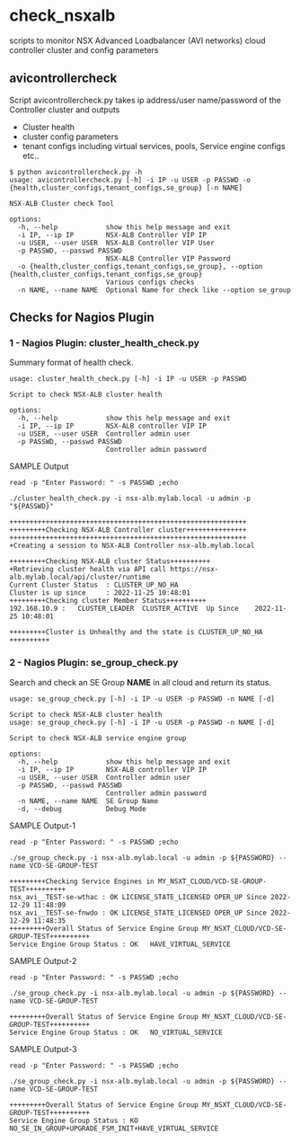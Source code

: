 # check_nsxalb
scripts to monitor NSX Advanced Loadbalancer (AVI networks) cloud controller cluster and config parameters

## avicontrollercheck
Script avicontrollercheck.py takes ip address/user name/password of the Controller cluster and outputs 
- Cluster health
- cluster config parameters
- tenant configs including virtual services, pools, Service engine configs etc..

```
$ python avicontrollercheck.py -h
usage: avicontrollercheck.py [-h] -i IP -u USER -p PASSWD -o {health,cluster_configs,tenant_configs,se_group} [-n NAME]

NSX-ALB Cluster check Tool

options:
  -h, --help            show this help message and exit
  -i IP, --ip IP        NSX-ALB Controller VIP IP
  -u USER, --user USER  NSX-ALB Controller VIP User
  -p PASSWD, --passwd PASSWD
                        NSX-ALB Controller VIP Password
  -o {health,cluster_configs,tenant_configs,se_group}, --option {health,cluster_configs,tenant_configs,se_group}
                        Various configs checks
  -n NAME, --name NAME  Optional Name for check like --option se_group
```

## Checks for Nagios Plugin

### 1 - Nagios Plugin: cluster_health_check.py
Summary format of health check.

```
usage: cluster_health_check.py [-h] -i IP -u USER -p PASSWD

Script to check NSX-ALB cluster health

options:
  -h, --help            show this help message and exit
  -i IP, --ip IP        NSX-ALB controller VIP IP
  -u USER, --user USER  Controller admin user
  -p PASSWD, --passwd PASSWD
                        Controller admin password
```

SAMPLE Output
```
read -p "Enter Password: " -s PASSWD ;echo

./cluster_health_check.py -i nsx-alb.mylab.local -u admin -p "${PASSWD}"

+++++++++++++++++++++++++++++++++++++++++++++++++++++++++++
+++++++++Checking NSX-ALB Controller cluster+++++++++++++++
+++++++++++++++++++++++++++++++++++++++++++++++++++++++++++
+Creating a session to NSX-ALB Controller nsx-alb.mylab.local

+++++++++Checking NSX-ALB cluster Status++++++++++
+Retrieving cluster health via API call https://nsx-alb.mylab.local/api/cluster/runtime
Current Cluster Status  : CLUSTER_UP_NO_HA
Cluster is up since     : 2022-11-25 10:48:01
+++++++++Checking cluster Member Status++++++++++
192.168.10.9 :   CLUSTER_LEADER  CLUSTER_ACTIVE  Up Since    2022-11-25 10:48:01

+++++++++Cluster is Unhealthy and the state is CLUSTER_UP_NO_HA ++++++++++
```


### 2 - Nagios Plugin: se_group_check.py

Search and check an SE Group **NAME** in all cloud and return its status.


```
usage: se_group_check.py [-h] -i IP -u USER -p PASSWD -n NAME [-d]

Script to check NSX-ALB cluster health
usage: se_group_check.py [-h] -i IP -u USER -p PASSWD -n NAME [-d]

Script to check NSX-ALB service engine group

options:
  -h, --help            show this help message and exit
  -i IP, --ip IP        NSX-ALB controller VIP IP
  -u USER, --user USER  Controller admin user
  -p PASSWD, --passwd PASSWD
                        Controller admin password
  -n NAME, --name NAME  SE Group Name
  -d, --debug           Debug Mode
```

SAMPLE Output-1
```
read -p "Enter Password: " -s PASSWD ;echo

./se_group_check.py -i nsx-alb.mylab.local -u admin -p ${PASSWORD} --name VCD-SE-GROUP-TEST

+++++++++Checking Service Engines in MY_NSXT_CLOUD/VCD-SE-GROUP-TEST++++++++++
nsx_avi__TEST-se-wthac : OK LICENSE_STATE_LICENSED OPER_UP Since 2022-12-29 11:48:09
nsx_avi__TEST-se-fnwdo : OK LICENSE_STATE_LICENSED OPER_UP Since 2022-12-29 11:48:35
+++++++++Overall Status of Service Engine Group MY_NSXT_CLOUD/VCD-SE-GROUP-TEST++++++++++
Service Engine Group Status : OK   HAVE_VIRTUAL_SERVICE
```

SAMPLE Output-2
```
read -p "Enter Password: " -s PASSWD ;echo

./se_group_check.py -i nsx-alb.mylab.local -u admin -p ${PASSWORD} --name VCD-SE-GROUP-TEST

+++++++++Overall Status of Service Engine Group MY_NSXT_CLOUD/VCD-SE-GROUP-TEST++++++++++
Service Engine Group Status : OK   NO_VIRTUAL_SERVICE
```

SAMPLE Output-3
```
read -p "Enter Password: " -s PASSWD ;echo

./se_group_check.py -i nsx-alb.mylab.local -u admin -p ${PASSWORD} --name VCD-SE-GROUP-TEST

+++++++++Overall Status of Service Engine Group MY_NSXT_CLOUD/VCD-SE-GROUP-TEST++++++++++
Service Engine Group Status : KO   NO_SE_IN_GROUP+UPGRADE_FSM_INIT+HAVE_VIRTUAL_SERVICE
```

